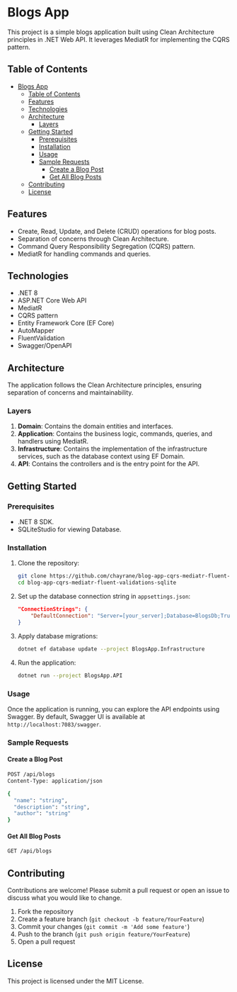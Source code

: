 # Blogs App

This project is a simple blogs application built using Clean Architecture principles in .NET Web API. It leverages MediatR for implementing the CQRS pattern.

## Table of Contents

- [Blogs App](#blogs-app)
  - [Table of Contents](#table-of-contents)
  - [Features](#features)
  - [Technologies](#technologies)
  - [Architecture](#architecture)
    - [Layers](#layers)
  - [Getting Started](#getting-started)
    - [Prerequisites](#prerequisites)
    - [Installation](#installation)
    - [Usage](#usage)
    - [Sample Requests](#sample-requests)
      - [Create a Blog Post](#create-a-blog-post)
      - [Get All Blog Posts](#get-all-blog-posts)
  - [Contributing](#contributing)
  - [License](#license)

## Features

- Create, Read, Update, and Delete (CRUD) operations for blog posts.
- Separation of concerns through Clean Architecture.
- Command Query Responsibility Segregation (CQRS) pattern.
- MediatR for handling commands and queries.

## Technologies

- .NET 8
- ASP.NET Core Web API
- MediatR
- CQRS pattern
- Entity Framework Core (EF Core)
- AutoMapper
- FluentValidation
- Swagger/OpenAPI

## Architecture

The application follows the Clean Architecture principles, ensuring separation of concerns and maintainability.

### Layers

1. **Domain**: Contains the domain entities and interfaces.
2. **Application**: Contains the business logic, commands, queries, and handlers using MediatR.
3. **Infrastructure**: Contains the implementation of the infrastructure services, such as the database context using EF Domain.
4. **API**: Contains the controllers and is the entry point for the API.

## Getting Started

### Prerequisites

- .NET 8 SDK.
- SQLiteStudio for viewing Database.

### Installation

1. Clone the repository:
    ```sh
    git clone https://github.com/chayrane/blog-app-cqrs-mediatr-fluent-validations-sqlite.git
    cd blog-app-cqrs-mediatr-fluent-validations-sqlite
    ```

2. Set up the database connection string in `appsettings.json`:
    ```json
    "ConnectionStrings": {
        "DefaultConnection": "Server=[your_server];Database=BlogsDb;Trusted_Connection=True;MultipleActiveResultSets=true"
    }
    ```

3. Apply database migrations:
    ```sh
    dotnet ef database update --project BlogsApp.Infrastructure
    ```

4. Run the application:
    ```sh
    dotnet run --project BlogsApp.API
    ```

### Usage

Once the application is running, you can explore the API endpoints using Swagger. By default, Swagger UI is available at `http://localhost:7083/swagger`.

### Sample Requests

#### Create a Blog Post

```sh
POST /api/blogs
Content-Type: application/json

{
  "name": "string",
  "description": "string",
  "author": "string"
}
```

#### Get All Blog Posts

```sh
GET /api/blogs
```

## Contributing

Contributions are welcome! Please submit a pull request or open an issue to discuss what you would like to change.

1. Fork the repository
2. Create a feature branch (`git checkout -b feature/YourFeature`)
3. Commit your changes (`git commit -m 'Add some feature'`)
4. Push to the branch (`git push origin feature/YourFeature`)
5. Open a pull request

## License

This project is licensed under the MIT License.